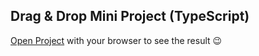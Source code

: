 ## Drag & Drop Mini Project (TypeScript)

[Open Project](https://boisterous-llama-69d02b.netlify.app/) with your browser to see the result 😉
